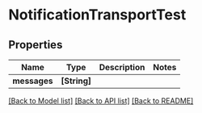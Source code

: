# NotificationTransportTest

## Properties
Name | Type | Description | Notes
------------ | ------------- | ------------- | -------------
**messages** | **[String]** |  | 

[[Back to Model list]](../README.md#documentation-for-models) [[Back to API list]](../README.md#documentation-for-api-endpoints) [[Back to README]](../README.md)


